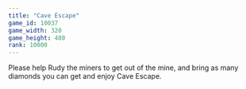 ```yaml
---
title: "Cave Escape"
game_id: 10037
game_width: 320
game_height: 480
rank: 10000
---
```

Please help Rudy the miners to get out of the mine, and bring as many diamonds you can get and enjoy Cave Escape.